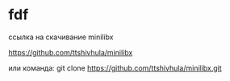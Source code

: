 # fdf

ссылка на скачивание minilibx

https://github.com/ttshivhula/minilibx

или команда:
git clone https://github.com/ttshivhula/minilibx.git
